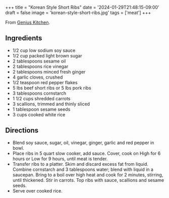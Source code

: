 +++
title = "Korean Style Short Ribs"
date = '2024-01-29T21:48:15-09:00'
draft = false
image = 'korean-style-short-ribs.jpg'
tags = ['meat']
+++

From [Genius Kitchen](https://www.geniuskitchen.com/recipe/korean-style-short-ribs-crock-pot-266161).

## Ingredients
* 1/2 cup low sodium soy sauce
* 1/2 cup packed light brown sugar
* 2 tablespoons sesame oil
* 2 tablespoons rice vinegar
* 2 tablespoons minced fresh ginger
* 4 garlic cloves, crushed
* 1/2 teaspoon red pepper flakes
* 5 lbs beef short ribs or 5 lbs pork ribs
* 3 tablespoons cornstarch
* 1 1/2 cups shredded carrots
* 3 scallions, trimmed and thinly sliced
* 1 tablespoon sesame seeds
* 3 cups cooked white rice

## Directions
* Blend soy sauce, sugar, oil, vinegar, ginger, garlic and red pepper in bowl.
* Place ribs in 5 quart slow cooker, add sauce. Cover, cook on High for 6 hours or Low for 9 hours, until meat is tender.
* Transfer ribs to a platter. Skim and discard excess fat from liquid. Combine cornstarch and 3 tablespoons water; blend with liquid in a saucepan. Bring to a boil over high heat and cook for 2 minutes, stirring, until thickened. Stir in carrots. Top ribs with sauce, scallions and sesame seeds.
* Serve over cooked rice.
